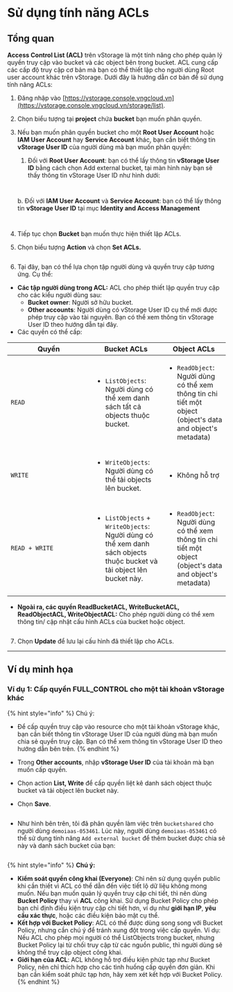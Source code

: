 # Sử dụng tính năng ACLs

## **Tổng quan**

**Access Control List (ACL)** trên vStorage là một tính năng cho phép quản lý quyền truy cập vào bucket và các object bên trong bucket. ACL cung cấp các cấp độ truy cập cơ bản mà bạn có thể thiết lập cho người dùng Root user account khác trên vStorage. Dưới đây là hướng dẫn cơ bản để sử dụng tính năng ACLs:

1. Đăng nhập vào [https://vstorage.console.vngcloud.vn](https://vstorage.console.vngcloud.vn/storage/list).
2. Chọn biểu tượng <img src="../../../../../../.gitbook/assets/image (7) (1) (1) (1) (1) (1) (1) (1).png" alt="" data-size="line">tại **project** chứa **bucket** bạn muốn phân quyền.
3.  Nếu bạn muốn phân quyền bucket cho một **Root User Account** hoặc **IAM User Account** hay **Service Account** khác, bạn cần biết thông tin **vStorage User ID** của người dùng mà bạn muốn phân quyền:&#x20;

    1. Đối với **Root User Account**: bạn có thể lấy thông tin **vStorage User ID** bằng cách chọn Add external bucket, tại màn hình này bạn sẽ thấy thông tin vStorage User ID như hình dưới:

    <figure><img src="../../../../../../.gitbook/assets/image (1011).png" alt=""><figcaption></figcaption></figure>

    <figure><img src="../../../../../../.gitbook/assets/image (1012).png" alt=""><figcaption></figcaption></figure>

    b. Đối với **IAM User Account** và **Service Account**: bạn có thể lấy thông tin **vStorage User ID** tại mục  **Identity and Access Management**

    <figure><img src="../../../../../../.gitbook/assets/image (1013).png" alt=""><figcaption></figcaption></figure>

    <figure><img src="../../../../../../.gitbook/assets/image (1014).png" alt=""><figcaption></figcaption></figure>
4. Tiếp tục chọn **Bucket** bạn muốn thực hiện thiết lập ACLs.
5. Chọn biểu tượng **Action** và chọn **Set ACLs.**

<figure><img src="../../../../../../.gitbook/assets/image (1017).png" alt=""><figcaption></figcaption></figure>

6. Tại đây, bạn có thể lựa chọn tập người dùng và quyền truy cập tương ứng. Cụ thể:&#x20;

* **Các tập người dùng trong ACL:** ACL cho phép thiết lập quyền truy cập cho các kiểu người dùng sau:
  * **Bucket owner**: Người sở hữu bucket.
  * **Other accounts**: Người dùng có vStorage User ID cụ thể mới được phép truy cập vào tài nguyên. Bạn có thể xem thông tin vStorage User ID theo hướng dẫn tại đây.
* Các quyền có thể cấp:

<table><thead><tr><th width="175">Quyền</th><th>Bucket ACLs</th><th>Object ACLs</th></tr></thead><tbody><tr><td><code>READ</code></td><td><ul><li><code>ListObjects</code>: Người dùng có thể xem danh sách tất cả objects thuộc bucket.</li></ul></td><td><ul><li><code>ReadObject</code>: Người dùng có thể xem thông tin chi tiết một object (object's data and object's metadata)</li></ul></td></tr><tr><td><code>WRITE</code></td><td><ul><li><code>WriteObjects</code>: Người dùng có thể tải objects lên bucket.</li></ul></td><td><ul><li>Không hỗ trợ</li></ul></td></tr><tr><td><code>READ + WRITE</code></td><td><ul><li><code>ListObjects</code> + <code>WriteObjects</code>: Người dùng có thể xem danh sách objects thuộc bucket và tải object lên bucket này.</li></ul></td><td><ul><li><code>ReadObject</code>: Người dùng có thể xem thông tin chi tiết một object (object's data and object's metadata)</li></ul></td></tr></tbody></table>

* **Ngoài ra, các quyền ReadBucketACL, WriteBucketACL, ReadObjectACL, WriteObjectACL:** Cho phép người dùng có thể xem thông tin/ cập nhật cấu hình ACLs của bucket hoặc object.

<figure><img src="../../../../../../.gitbook/assets/image (1018).png" alt=""><figcaption></figcaption></figure>

7. Chọn **Update** để lưu lại cấu hình đã thiết lập cho ACLs.

***

## Ví dụ minh họa

### **Ví dụ 1: Cấp quyền FULL\_CONTROL cho một tài khoản vStorage khác**

{% hint style="info" %}
Chú ý:&#x20;

* Để cấp quyền truy cập vào resource cho một tài khoản vStorage khác, bạn cần biết thông tin vStorage User ID của người dùng mà bạn muốn chia sẻ quyền truy cập. Bạn có thể xem thông tin vStorage User ID theo hướng dẫn bên trên.
{% endhint %}

* Trong **Other accounts**, nhập **vStorage User ID** của tài khoản mà bạn muốn cấp quyền.
* Chọn action **List, Write** để cấp quyền liệt kê danh sách object thuộc bucket và tải object lên bucket này.
* Chọn **Save**.

<figure><img src="../../../../../../.gitbook/assets/image (1019).png" alt=""><figcaption></figcaption></figure>

* Như hình bên trên, tôi đã phân quyền làm việc trên `bucketshared` cho người dùng `demoiaas-053461`. Lúc này, người dùng `demoiaas-053461` có thể sử dụng tính năng `Add external bucket` để thêm bucket được chia sẻ này và danh sách bucket của bạn:&#x20;

<figure><img src="../../../../../../.gitbook/assets/image (1020).png" alt=""><figcaption></figcaption></figure>

{% hint style="info" %}
**Chú ý:**

* **Kiểm soát quyền công khai (Everyone)**: Chỉ nên sử dụng quyền public khi cần thiết vì ACL có thể dẫn đến việc tiết lộ dữ liệu không mong muốn. Nếu bạn muốn quản lý quyền truy cập chi tiết, thì nên dùng **Bucket Policy** thay vì **ACL** công khai. Sử dụng Bucket Policy cho phép bạn chỉ định điều kiện truy cập chi tiết hơn, ví dụ như **giới hạn IP**, **yêu cầu xác thực**, hoặc các điều kiện bảo mật cụ thể.
* **Kết hợp với Bucket Policy**: ACL có thể được dùng song song với Bucket Policy, nhưng cần chú ý để tránh xung đột trong việc cấp quyền. Ví dụ: Nếu ACL cho phép mọi người có thể ListObjects trong bucket, nhưng Bucket Policy lại từ chối truy cập từ các nguồn public, thì người dùng sẽ không thể truy cập object công khai.
* **Giới hạn của ACL**: ACL không hỗ trợ điều kiện phức tạp như Bucket Policy, nên chỉ thích hợp cho các tình huống cấp quyền đơn giản. Khi bạn cần kiểm soát phức tạp hơn, hãy xem xét kết hợp với Bucket Policy.
{% endhint %}
